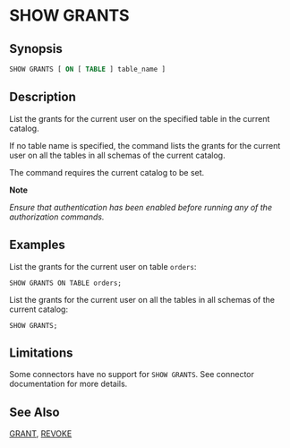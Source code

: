 
SHOW GRANTS
===========

Synopsis
--------

``` sql
SHOW GRANTS [ ON [ TABLE ] table_name ]
```

Description
-----------

List the grants for the current user on the specified table in the current catalog.

If no table name is specified, the command lists the grants for the current user on all the tables in all schemas of the current catalog.

The command requires the current catalog to be set.


**Note**

*Ensure that authentication has been enabled before running any of the* *authorization commands.*

Examples
--------

List the grants for the current user on table `orders`:

    SHOW GRANTS ON TABLE orders;

List the grants for the current user on all the tables in all schemas of the current catalog:

    SHOW GRANTS;

Limitations
-----------

Some connectors have no support for `SHOW GRANTS`. See connector documentation for more details.

See Also
--------

[GRANT](./grant.html), [REVOKE](./revoke.html)
